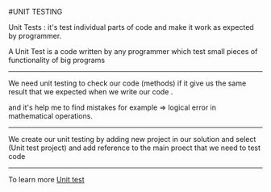 #UNIT TESTING

Unit Tests : it's test individual parts of code and make it work as expected by programmer.

A Unit Test is a code written by any programmer which test small pieces of functionality of big programs

---

We need unit testing to check our code (methods) if it give us the same result that we expected when we write our code .

and it's help me to find mistakes for example => logical error in mathematical operations.

---

We create our unit testing by adding new project in our solution and select (Unit test project) and add reference to the main proect that we need to test code

---

To learn more [Unit test](https://www.c-sharpcorner.com/article/a-basic-introduction-of-unit-test-for-beginners/)

 